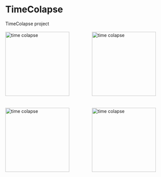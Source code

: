# TimeColapse
TimeColapse project<br /><br />
<img src="http://binaryalchemist.pl/wp-content/uploads/2016/07/device-2016-07-02-203940.png" alt="time colapse" style="width: 200px;"/>
&nbsp;&nbsp;&nbsp;&nbsp;&nbsp;&nbsp;&nbsp;&nbsp;&nbsp;&nbsp;&nbsp;&nbsp;&nbsp;&nbsp;&nbsp;&nbsp;
<img src="http://binaryalchemist.pl/wp-content/uploads/2016/07/device-2016-07-02-204000.png" alt="time colapse" style="width: 200px;"/>
<br /><br /><br />
<img src="http://binaryalchemist.pl/wp-content/uploads/2016/07/device-2016-07-02-204104.png" alt="time colapse" style="width: 200px;"/>
&nbsp;&nbsp;&nbsp;&nbsp;&nbsp;&nbsp;&nbsp;&nbsp;&nbsp;&nbsp;&nbsp;&nbsp;&nbsp;&nbsp;&nbsp;&nbsp;
<img src="http://binaryalchemist.pl/wp-content/uploads/2016/07/device-2016-07-02-204036.png" alt="time colapse" style="width: 200px;"/>

